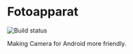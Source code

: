 # Fotoapparat

![Build status](https://travis-ci.org/dmitry-zaitsev/Fotoapparat.svg?branch=master)

Making Camera for Android more friendly.
